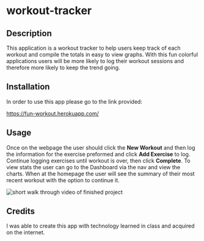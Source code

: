 # workout-tracker

## Description 
This application is a workout tracker to help users keep track of each workout and compile the totals in easy to view graphs. With this fun colorful applications users will be more likely to log their workout sessions and therefore more likely to keep the trend going. 

## Installation
In order to use this app please go to the link provided:

https://fun-workout.herokuapp.com/

## Usage
Once on the webpage the user should click the **New Workout** and then log the information for the exercise preformed and click **Add Exercise** to log. Continue logging exercises until workout is over, then click **Complete**. To view stats the user can go to the Dashboard via the nav and view the charts. When at the homepage the user will see the summary of their most recent workout with the option to continue it. 

![short walk through video of finished project](images/fitness-tracker.gif)

## Credits

I was able to create this app with technology learned in class and acquired on the internet.